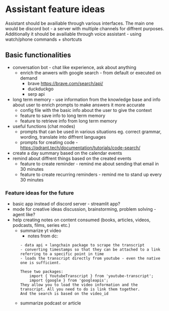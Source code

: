 # Assistant feature ideas
Assistant should be availiable through various interfaces.
The main one would be discord bot - a server with multiple channels for diffrent purposes.
Additionally it should be availiable through voice assistant - using watch/phone commands + shortcuts

## Basic functionalities
- conversation bot - chat like experience, ask about anything
    - enrich the anwers with google search - from default or executed on demand
        - brave https://brave.com/search/api/
        - duckduckgo
        - serp api
- long term memory - use information from the knowledge base and info about user to enrich prompts to make answers it more accurate
    - config file with the basic info about the user to give the context
    - feature to save info to long term memory
    - feature to retrieve info from long term memory
- useful functions (chat modes)
    - prompts that can be used in various situations eg. correct grammar, wording, translate into diffrent languages
    - prompts for creating code - https://qdrant.tech/documentation/tutorials/code-search/
- create a day summary based on the calendar events
- remind about diffrent things based on the created events
    - feature to create reminder - remind me about sending that email in 30 minutes
    - feature to create recurring reminders - remind me to stand up every 30 minutes

### Feature ideas for the future
- basic app instead of discord server - streamlit app?
- mode for creative ideas discussion, brainstorming, problem solving - agent like?
- help creating notes on content consumed (books, articles, videos, podcasts, films, series etc.)
    - summarize yt video
        - notes from dc:
        ```
        - data api + langchain package to scrape the transcript
        - converting timestamps so that they can be attached to a link referring to a specific point in time
        - loads the transcript directly from youtube - even the native one is sufficient.

        These two packages:
            import { YoutubeTranscript } from 'youtube-transcript';
            import {google } from 'googleapis';
        They allow you to load the video information and the transcript. All you need to do is link them together.
        And the search is based on the video_id
        ```
    - summarize podcast or article